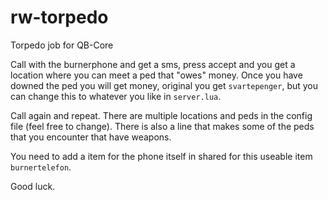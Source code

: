 # rw-torpedo
Torpedo job for QB-Core 

Call with the burnerphone and get a sms, press accept and you get a location where you can meet a ped that "owes" money. 
Once you have downed the ped you will get money, original you get `svartepenger`, but you can change this to whatever you like in `server.lua`.

Call again and repeat. There are multiple locations and peds in the config file (feel free to change).
There is also a line that makes some of the peds that you encounter that have weapons.

You need to add a item for the phone itself in shared for this useable item `burnertelefon`.

Good luck.

